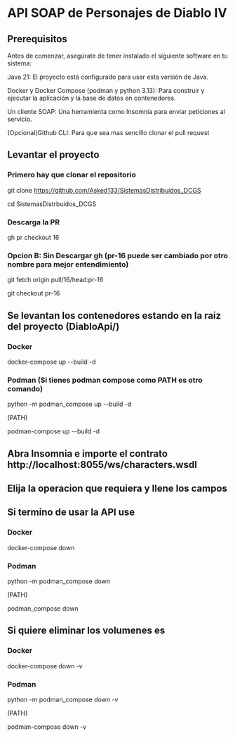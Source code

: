 # API SOAP de Personajes de Diablo IV

## Prerequisitos

Antes de comenzar, asegúrate de tener instalado el siguiente software en tu sistema:

Java 21: El proyecto está configurado para usar esta versión de Java.

Docker y Docker Compose (podman y python 3.13): Para construir y ejecutar la aplicación y la base de datos en contenedores.

Un cliente SOAP: Una herramienta como Insomnia para enviar peticiones al servicio.

(Opcional)Github CLI: Para que sea mas sencillo clonar el pull request

## Levantar el proyecto

### Primero hay que clonar el repositorio
git clone https://github.com/Asked133/SistemasDistribuidos_DCGS

cd SistemasDistrbuidos_DCGS

### Descarga la PR
gh pr checkout 16

### Opcion B: Sin Descargar gh   (pr-16 puede ser cambiado por otro nombre para mejor entendimiento)
git fetch origin pull/16/head:pr-16

git checkout pr-16

## Se levantan los contenedores estando en la raiz del proyecto (DiabloApi/)
### Docker
docker-compose up --build -d

### Podman   (Si tienes podman compose como PATH es otro comando)
python -m podman_compose up --build -d

(PATH)

podman-compose up --build -d

## Abra Insomnia e importe el contrato http://localhost:8055/ws/characters.wsdl

## Elija la operacion que requiera y llene los campos

## Si termino de usar la API use

### Docker
docker-compose down

### Podman
python -m podman_compose down

(PATH)

podman_compose down

## Si quiere eliminar los volumenes es

### Docker
docker-compose down -v

### Podman
python -m podman_compose down -v

(PATH)

podman-compose down -v
